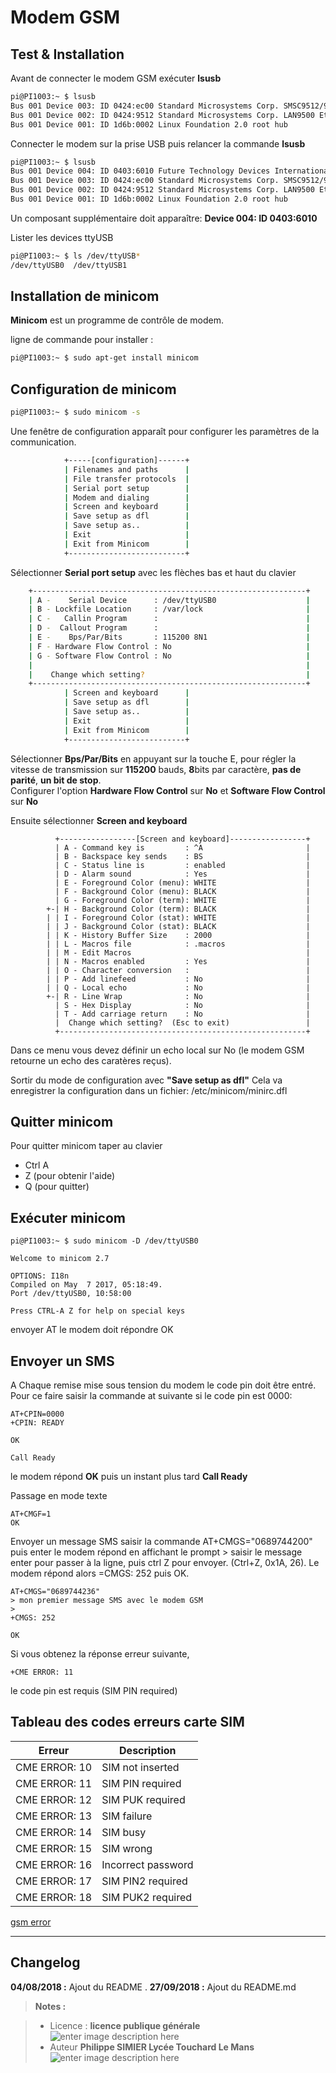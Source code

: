 ﻿# Modem GSM

## Test & Installation
Avant de connecter le modem GSM exécuter **lsusb** 
```bash
pi@PI1003:~ $ lsusb
Bus 001 Device 003: ID 0424:ec00 Standard Microsystems Corp. SMSC9512/9514 Fast Ethernet Adapter
Bus 001 Device 002: ID 0424:9512 Standard Microsystems Corp. LAN9500 Ethernet 10/100 Adapter / SMSC9512/9514 Hub
Bus 001 Device 001: ID 1d6b:0002 Linux Foundation 2.0 root hub
```
Connecter le modem sur la prise USB puis relancer la commande **lsusb**
```bash
pi@PI1003:~ $ lsusb
Bus 001 Device 004: ID 0403:6010 Future Technology Devices International, Ltd FT2232C Dual USB-UART/FIFO IC
Bus 001 Device 003: ID 0424:ec00 Standard Microsystems Corp. SMSC9512/9514 Fast Ethernet Adapter
Bus 001 Device 002: ID 0424:9512 Standard Microsystems Corp. LAN9500 Ethernet 10/100 Adapter / SMSC9512/9514 Hub
Bus 001 Device 001: ID 1d6b:0002 Linux Foundation 2.0 root hub
```
Un composant supplémentaire doit apparaître: 
**Device 004: ID 0403:6010**

Lister les devices ttyUSB
```bash
pi@PI1003:~ $ ls /dev/ttyUSB*
/dev/ttyUSB0  /dev/ttyUSB1
```


## Installation de minicom
**Minicom** est un programme de contrôle de modem.

ligne de commande pour installer :
```bash
pi@PI1003:~ $ sudo apt-get install minicom
```
## Configuration de minicom

```bash
pi@PI1003:~ $ sudo minicom -s
```
Une fenêtre de configuration apparaît pour configurer les paramètres de la communication.
```bash
            +-----[configuration]------+
            | Filenames and paths      |
            | File transfer protocols  |
            | Serial port setup        |
            | Modem and dialing        |
            | Screen and keyboard      |
            | Save setup as dfl        |
            | Save setup as..          |
            | Exit                     |
            | Exit from Minicom        |
            +--------------------------+
```
Sélectionner **Serial port setup** avec les flèches bas et haut du clavier
```bash
    +-------------------------------------------------------------+
    | A -    Serial Device      : /dev/ttyUSB0                    |
    | B - Lockfile Location     : /var/lock                       |
    | C -   Callin Program      :                                 |
    | D -  Callout Program      :                                 |
    | E -    Bps/Par/Bits       : 115200 8N1                      |
    | F - Hardware Flow Control : No                              |
    | G - Software Flow Control : No                              |
    |                                                             |
    |    Change which setting?                                    |
    +-------------------------------------------------------------+
            | Screen and keyboard      |
            | Save setup as dfl        |
            | Save setup as..          |
            | Exit                     |
            | Exit from Minicom        |
            +--------------------------+
```
Sélectionner **Bps/Par/Bits** en appuyant sur la touche E, pour régler la vitesse de transmission sur **115200** bauds, **8**bits par caractère, **pas de parité**, **un bit de stop**.  
Configurer l'option **Hardware Flow Control**  sur **No** et **Software Flow Control**  sur **No**

Ensuite sélectionner **Screen and keyboard**

              +-----------------[Screen and keyboard]-----------------+
              | A - Command key is         : ^A                       |
              | B - Backspace key sends    : BS                       |
              | C - Status line is         : enabled                  |
              | D - Alarm sound            : Yes                      |
              | E - Foreground Color (menu): WHITE                    |
              | F - Background Color (menu): BLACK                    |
              | G - Foreground Color (term): WHITE                    |
            +-| H - Background Color (term): BLACK                    |
            | | I - Foreground Color (stat): WHITE                    |
            | | J - Background Color (stat): BLACK                    |
            | | K - History Buffer Size    : 2000                     |
            | | L - Macros file            : .macros                  |
            | | M - Edit Macros                                       |
            | | N - Macros enabled         : Yes                      |
            | | O - Character conversion   :                          |
            | | P - Add linefeed           : No                       |
            | | Q - Local echo             : No                       |
            +-| R - Line Wrap              : No                       |
              | S - Hex Display            : No                       |
              | T - Add carriage return    : No                       |
              |  Change which setting?  (Esc to exit)                 |
              +-------------------------------------------------------+
Dans ce menu vous devez définir un echo local sur No (le modem GSM retourne un echo des caratères reçus).


Sortir du mode de configuration avec **"Save setup as dfl"**
Cela va enregistrer la configuration dans un fichier: /etc/minicom/minirc.dfl 

## Quitter minicom
Pour quitter minicom taper au clavier

 - Ctrl A
 - Z   (pour obtenir l'aide)
 - Q  (pour quitter)

## Exécuter minicom
```
pi@PI1003:~ $ sudo minicom -D /dev/ttyUSB0

Welcome to minicom 2.7

OPTIONS: I18n 
Compiled on May  7 2017, 05:18:49.
Port /dev/ttyUSB0, 10:58:00

Press CTRL-A Z for help on special keys

```
envoyer AT
le modem doit répondre OK

## Envoyer un SMS

A Chaque remise mise sous tension du modem le code pin doit être entré. Pour ce faire saisir la commande at suivante si le code pin est 0000:
```
AT+CPIN=0000
+CPIN: READY

OK

Call Ready
```
le modem répond **OK** puis un instant plus tard **Call Ready**

Passage en mode texte 
```
AT+CMGF=1
OK
```
Envoyer un message SMS saisir la commande AT+CMGS="0689744200" puis enter
le modem répond en affichant le prompt > saisir le message enter pour passer à la ligne, puis ctrl Z  pour envoyer. (Ctrl+Z, 0x1A, 26). Le modem répond alors =CMGS: 252 puis OK.
```
AT+CMGS="0689744236"
> mon premier message SMS avec le modem GSM
>                                            
+CMGS: 252
                                                                                                         
OK
```
Si vous obtenez la réponse erreur suivante,  
```
+CME ERROR: 11
```
le code pin est requis (SIM PIN required)

## Tableau des codes erreurs carte SIM 
|   Erreur  |      Description |
|-----------|------------------|
|CME ERROR: 10	| SIM not inserted |
|CME ERROR: 11	| 	SIM PIN required |
|CME ERROR: 12	| 	SIM PUK required |
|CME ERROR: 13	| 	SIM failure |
|CME ERROR: 14	| 	SIM busy |
|CME ERROR: 15	| 	SIM wrong |
|CME ERROR: 16	| 	Incorrect password |
|CME ERROR: 17	| 	SIM PIN2 required |
|CME ERROR: 18	| 	SIM PUK2 required |

 [gsm error](http://www.micromedia-int.com/fr/gsm-2/669-cme-error-gsm-equipment-related-errors)
 



--------

  



## Changelog

 **04/08/2018 :** Ajout du README . 
 **27/09/2018 :** Ajout du  README.md
 
> **Notes :**


> - Licence : **licence publique générale** ![enter image description here](https://img.shields.io/badge/licence-GPL-green.svg)
> - Auteur **Philippe SIMIER Lycée Touchard Le Mans**
>  ![enter image description here](https://img.shields.io/badge/built-passing-green.svg)
<!-- TOOLBOX 

Génération des badges : https://shields.io/
Génération de ce fichier : https://stackedit.io/editor#



